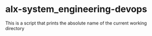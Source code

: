 # alx-system_engineering-devops
This is a script that prints the absolute name of the current working directory
